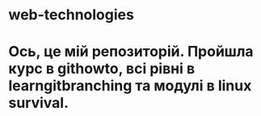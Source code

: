 # web-technologies
# Ось, це мій репозиторій. Пройшла курс в githowto, всі рівні в learngitbranching та модулі в linux survival.
